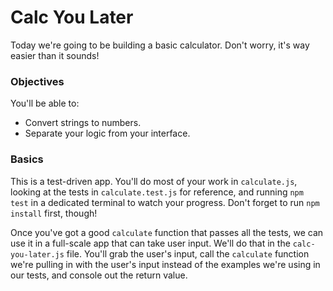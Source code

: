 # Calc You Later

Today we're going to be building a basic calculator. Don't worry, it's way easier than it sounds!


### Objectives

You'll be able to:

* Convert strings to numbers.
* Separate your logic from your interface.


### Basics

This is a test-driven app. You'll do most of your work in `calculate.js`, looking at the tests in `calculate.test.js` for reference, and running `npm test` in a dedicated terminal to watch your progress. Don't forget to run `npm install` first, though!

Once you've got a good `calculate` function that passes all the tests, we can use it in a full-scale app that can take user input. We'll do that in the `calc-you-later.js` file. You'll grab the user's input, call the `calculate` function we're pulling in with the user's input instead of the examples we're using in our tests, and console out the return value.